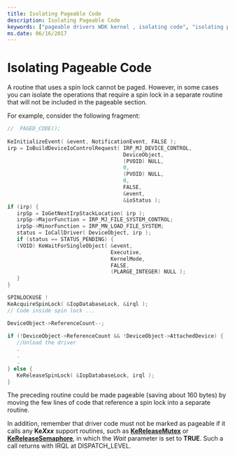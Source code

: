 ```yaml
---
title: Isolating Pageable Code
description: Isolating Pageable Code
keywords: ["pageable drivers WDK kernel , isolating code", "isolating pageable code", "spin locks WDK memory"]
ms.date: 06/16/2017
---
```


# Isolating Pageable Code





A routine that uses a spin lock cannot be paged. However, in some cases you can isolate the operations that require a spin lock in a separate routine that will not be included in the pageable section.

For example, consider the following fragment:

```cpp
//  PAGED_CODE(); 
 
KeInitializeEvent( &event, NotificationEvent, FALSE ); 
irp = IoBuildDeviceIoControlRequest( IRP_MJ_DEVICE_CONTROL, 
                                     DeviceObject, 
                                     (PVOID) NULL, 
                                     0, 
                                     (PVOID) NULL, 
                                     0, 
                                     FALSE, 
                                     &event, 
                                     &ioStatus ); 
if (irp) { 
   irpSp = IoGetNextIrpStackLocation( irp ); 
   irpSp->MajorFunction = IRP_MJ_FILE_SYSTEM_CONTROL; 
   irpSp->MinorFunction = IRP_MN_LOAD_FILE_SYSTEM; 
   status = IoCallDriver( DeviceObject, irp ); 
   if (status == STATUS_PENDING) { 
   (VOID) KeWaitForSingleObject( &event, 
                                 Executive, 
                                 KernelMode, 
                                 FALSE, 
                                 (PLARGE_INTEGER) NULL ); 
   } 
} 

SPINLOCKUSE ! 
KeAcquireSpinLock( &IopDatabaseLock, &irql ); 
// Code inside spin lock ...

DeviceObject->ReferenceCount--; 
 
if (!DeviceObject->ReferenceCount && !DeviceObject->AttachedDevice) { 
   //Unload the driver
   .
   .
   . 
} else { 
   KeReleaseSpinLock( &IopDatabaseLock, irql ); 
} 
```

The preceding routine could be made pageable (saving about 160 bytes) by moving the few lines of code that reference a spin lock into a separate routine.

In addition, remember that driver code must not be marked as pageable if it calls any **Ke*Xxx*** support routines, such as [**KeReleaseMutex**](/windows-hardware/drivers/ddi/wdm/nf-wdm-kereleasemutex) or [**KeReleaseSemaphore**](/windows-hardware/drivers/ddi/wdm/nf-wdm-kereleasesemaphore), in which the *Wait* parameter is set to **TRUE**. Such a call returns with IRQL at DISPATCH\_LEVEL.

 

